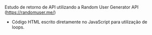 Estudo de retorno de API utilizando a Random User Generator API (https://randomuser.me/)

  - Código HTML escrito diretamente no JavaScript para utilização de loops.
  
